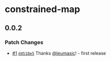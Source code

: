 # constrained-map

## 0.0.2

### Patch Changes

- [#1](https://github.com/leumasic/constrained-map/pull/1) [`d4518e5`](https://github.com/leumasic/constrained-map/commit/d4518e5be23dcbc65de9e4664a45258c2b05c65f) Thanks [@leumasic](https://github.com/leumasic)! - first release
